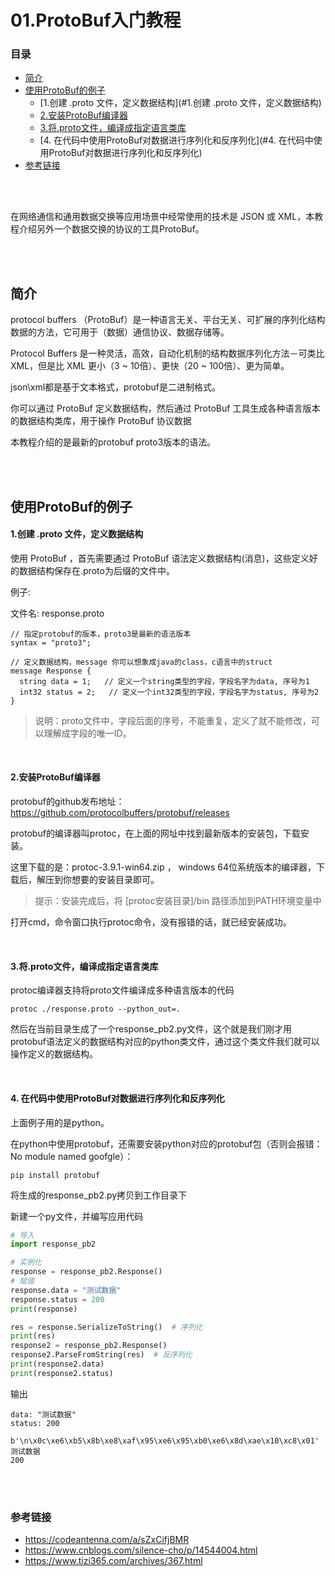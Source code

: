 # 01.ProtoBuf入门教程

### 目录

- [简介](#简介)
- [使用ProtoBuf的例子](#使用ProtoBuf的例子)
  - [1.创建 .proto 文件，定义数据结构](#1.创建 .proto 文件，定义数据结构)
  - [2.安装ProtoBuf编译器](#2.安装ProtoBuf编译器)
  - [3.将.proto文件，编译成指定语言类库](#3.将.proto文件，编译成指定语言类库)
  - [4. 在代码中使用ProtoBuf对数据进行序列化和反序列化](#4. 在代码中使用ProtoBuf对数据进行序列化和反序列化)
- [参考链接](#参考链接)



</br></br>

在网络通信和通用数据交换等应用场景中经常使用的技术是 JSON 或 XML，本教程介绍另外一个数据交换的协议的工具ProtoBuf。



</br></br>

## 简介

protocol buffers （ProtoBuf）是一种语言无关、平台无关、可扩展的序列化结构数据的方法，它可用于（数据）通信协议、数据存储等。

Protocol Buffers 是一种灵活，高效，自动化机制的结构数据序列化方法－可类比 XML，但是比 XML 更小（3 ~ 10倍）、更快（20 ~ 100倍）、更为简单。

json\xml都是基于文本格式，protobuf是二进制格式。

你可以通过 ProtoBuf 定义数据结构，然后通过 ProtoBuf 工具生成各种语言版本的数据结构类库，用于操作 ProtoBuf 协议数据

本教程介绍的是最新的protobuf proto3版本的语法。



</br></br>

## 使用ProtoBuf的例子

#### 1.创建 .proto 文件，定义数据结构

使用 ProtoBuf ，首先需要通过 ProtoBuf 语法定义数据结构(消息)，这些定义好的数据结构保存在.proto为后缀的文件中。

例子:

文件名: response.proto

```
// 指定protobuf的版本，proto3是最新的语法版本
syntax = "proto3";

// 定义数据结构，message 你可以想象成java的class，c语言中的struct
message Response {
  string data = 1;   // 定义一个string类型的字段，字段名字为data, 序号为1
  int32 status = 2;   // 定义一个int32类型的字段，字段名字为status, 序号为2
}
```

> 说明：proto文件中，字段后面的序号，不能重复，定义了就不能修改，可以理解成字段的唯一ID。

</br>

#### 2.安装ProtoBuf编译器

protobuf的github发布地址： https://github.com/protocolbuffers/protobuf/releases

protobuf的编译器叫protoc，在上面的网址中找到最新版本的安装包，下载安装。

这里下载的是：protoc-3.9.1-win64.zip ， windows 64位系统版本的编译器，下载后，解压到你想要的安装目录即可。

> 提示：安装完成后，将 [protoc安装目录]/bin 路径添加到PATH环境变量中

打开cmd，命令窗口执行protoc命令，没有报错的话，就已经安装成功。

</br>

#### 3.将.proto文件，编译成指定语言类库

protoc编译器支持将proto文件编译成多种语言版本的代码

```
protoc ./response.proto --python_out=.
```

然后在当前目录生成了一个response_pb2.py文件，这个就是我们刚才用protobuf语法定义的数据结构对应的python类文件，通过这个类文件我们就可以操作定义的数据结构。

</br>

#### 4. 在代码中使用ProtoBuf对数据进行序列化和反序列化

上面例子用的是python。

在python中使用protobuf，还需要安装python对应的protobuf包（否则会报错：No module named goofgle）：

```
pip install protobuf
```

将生成的response_pb2.py拷贝到工作目录下

新建一个py文件，并编写应用代码

```python
# 导入
import response_pb2 

# 实例化
response = response_pb2.Response()
# 赋值
response.data = "测试数据"
response.status = 200
print(response)

res = response.SerializeToString()  # 序列化
print(res)
response2 = response_pb2.Response()
response2.ParseFromString(res)  # 反序列化
print(response2.data)
print(response2.status)
```

输出

```
data: "测试数据"
status: 200

b'\n\x0c\xe6\xb5\x8b\xe8\xaf\x95\xe6\x95\xb0\xe6\x8d\xae\x10\xc8\x01'
测试数据
200
```



</br></br>

### 参考链接

- https://codeantenna.com/a/sZxCifjBMR
- https://www.cnblogs.com/silence-cho/p/14544004.html
- https://www.tizi365.com/archives/367.html